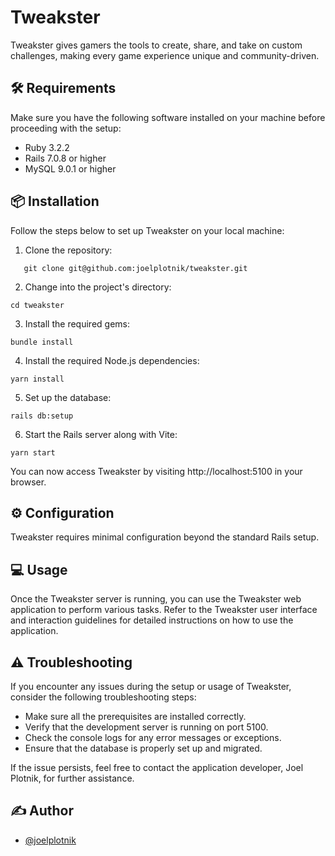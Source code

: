 # Tweakster

Tweakster gives gamers the tools to create, share, and take on custom
challenges, making every game experience unique and community-driven.

## 🛠️ Requirements

Make sure you have the following software installed on your machine before proceeding with the setup:

- Ruby 3.2.2
- Rails 7.0.8 or higher
- MySQL 9.0.1 or higher

## 📦 Installation

Follow the steps below to set up Tweakster on your local machine:

1. Clone the repository:

```shell
   git clone git@github.com:joelplotnik/tweakster.git
```

2. Change into the project's directory:

```shell
cd tweakster
```

3. Install the required gems:

```shell
bundle install
```

4. Install the required Node.js dependencies:

```shell
yarn install
```

5. Set up the database:

```shell
rails db:setup
```

6. Start the Rails server along with Vite:

```shell
yarn start
```

You can now access Tweakster by visiting http://localhost:5100 in your browser.

## ⚙️ Configuration

Tweakster requires minimal configuration beyond the standard Rails setup.

## 💻 Usage

Once the Tweakster server is running, you can use the Tweakster web application to perform various tasks. Refer to the Tweakster user interface and interaction guidelines for detailed instructions on how to use the application.

## ⚠️ Troubleshooting

If you encounter any issues during the setup or usage of Tweakster, consider the following troubleshooting steps:

- Make sure all the prerequisites are installed correctly.
- Verify that the development server is running on port 5100.
- Check the console logs for any error messages or exceptions.
- Ensure that the database is properly set up and migrated.

If the issue persists, feel free to contact the application developer, Joel Plotnik, for further assistance.

## ✍️ Author

- [@joelplotnik](https://www.github.com/joelplotnik)
